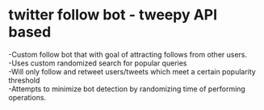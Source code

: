 # twitter follow bot  - tweepy API based
-Custom follow bot that with goal of attracting follows from other users.  
-Uses custom randomized search for popular queries  
-Will only follow and retweet users/tweets which meet a certain popularity threshold  
-Attempts to minimize bot detection by randomizing time of performing operations.  
